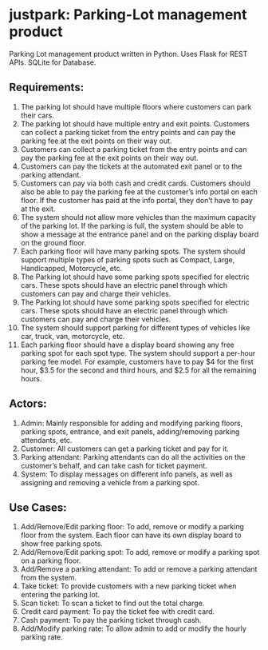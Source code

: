# justpark: Parking-Lot management product
Parking Lot management product written in Python. Uses Flask for REST APIs. SQLite for Database.

## Requirements:
1. The parking lot should have multiple floors where customers can park their cars.
2. The parking lot should have multiple entry and exit points.
Customers can collect a parking ticket from the entry points and can pay the parking fee at the exit
points on their way out.
3. Customers can collect a parking ticket from the entry points and can pay the parking fee at the exit
points on their way out.
4. Customers can pay the tickets at the automated exit panel or to the parking attendant.
5. Customers can pay via both cash and credit cards.
Customers should also be able to pay the parking fee at the customer’s info portal on each floor. If
the customer has paid at the info portal, they don’t have to pay at the exit.
6. The system should not allow more vehicles than the maximum capacity of the parking lot. If the
parking is full, the system should be able to show a message at the entrance panel and on the
parking display board on the ground floor.
7. Each parking floor will have many parking spots. The system should support multiple types of parking
spots such as Compact, Large, Handicapped, Motorcycle, etc.
8. The Parking lot should have some parking spots specified for electric cars. These spots should have
an electric panel through which customers can pay and charge their vehicles.
9. The Parking lot should have some parking spots specified for electric cars. These spots should have
an electric panel through which customers can pay and charge their vehicles.
10. The system should support parking for different types of vehicles like car, truck, van, motorcycle, etc.
11. Each parking floor should have a display board showing any free parking spot for each spot type.
The system should support a per-hour parking fee model. For example, customers have to pay $4 for
the first hour, $3.5 for the second and third hours, and $2.5 for all the remaining hours.

## Actors:
1. Admin: Mainly responsible for adding and modifying parking floors, parking spots, entrance, and exit
panels, adding/removing parking attendants, etc.
2. Customer: All customers can get a parking ticket and pay for it.
3. Parking attendant: Parking attendants can do all the activities on the customer’s behalf, and can take
cash for ticket payment.
4. System: To display messages on different info panels, as well as assigning and removing a vehicle
from a parking spot.

## Use Cases:
1. Add/Remove/Edit parking floor: To add, remove or modify a parking floor from the system. Each floor can have its own
display board to show free parking spots.
2. Add/Remove/Edit parking spot: To add, remove or modify a parking spot on a parking floor.
3. Add/Remove a parking attendant: To add or remove a parking attendant from the system.
4. Take ticket: To provide customers with a new parking ticket when entering the parking lot.
5. Scan ticket: To scan a ticket to find out the total charge.
6. Credit card payment: To pay the ticket fee with credit card.
7. Cash payment: To pay the parking ticket through cash.
8. Add/Modify parking rate: To allow admin to add or modify the hourly parking rate.
